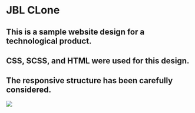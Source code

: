 <h1>JBL CLone</h1>

<h2> This is a sample website design for a technological product.</h2>

<h2> CSS, SCSS, and HTML were used for this design.</h2>

<h2> The responsive structure has been carefully considered.</h2>

![](screen.gif)
